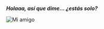 ***Holaaa, así que dime... ¿estás solo?***

![Mi amigo](https://static.wikia.nocookie.net/character-stats-and-profiles/images/a/a7/ThePaleVisitor.png/revision/latest/scale-to-width-down/368?cb=20241120100813)
